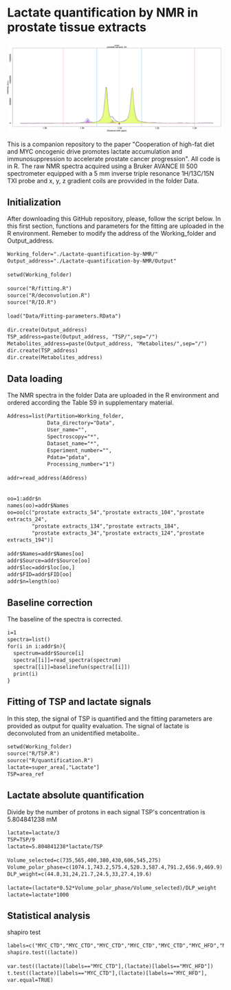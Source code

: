 # Lactate quantification by NMR in prostate tissue extracts

![This is an image](https://github.com/tkcaccia/Lactate-quantification-by-NMR/blob/main/Figures/Lactate.png)

This is a companion repository to the paper "Cooperation of high-fat diet and MYC oncogenic drive promotes lactate accumulation and immunosuppression to accelerate prostate cancer progression". All code is in R. The raw NMR spectra acquired using a Bruker AVANCE III 500 spectrometer equipped with a 5 mm inverse triple resonance 1H/13C/15N TXI probe and x, y, z gradient coils are provvided in the folder Data.


## Initialization
After downloading this GitHub repository, please, follow the script below. In this first section, functions and parameters for the fitting are uploaded in the R environment. Remeber to modify the address of the Working_folder and Output_address.

```
Working_folder="./Lactate-quantification-by-NMR/"
Output_address="./Lactate-quantification-by-NMR/Output"

setwd(Working_folder)

source("R/fitting.R")
source("R/deconvolution.R")
source("R/IO.R")

load("Data/Fitting-parameters.RData")

dir.create(Output_address)
TSP_address=paste(Output_address, "TSP/",sep="/")
Metabolites_address=paste(Output_address, "Metabolites/",sep="/")
dir.create(TSP_address)
dir.create(Metabolites_address)
```


## Data loading
The NMR spectra in the folder Data are uploaded in the R environment and ordered according the Table S9 in supplementary material.

```
Address=list(Partition=Working_folder,
             Data_directory="Data",
             User_name="",
             Spectroscopy="*",
             Dataset_name="*",
             Esperiment_number="",
             Pdata="pdata",
             Processing_number="1")

addr=read_address(Address)


oo=1:addr$n
names(oo)=addr$Names
oo=oo[c("prostate extracts_54","prostate extracts_104","prostate extracts_24",
        "prostate extracts_134","prostate extracts_184",
        "prostate extracts_34","prostate extracts_124","prostate extracts_194")]

addr$Names=addr$Names[oo]
addr$Source=addr$Source[oo]
addr$loc=addr$loc[oo,]
addr$FID=addr$FID[oo]
addr$n=length(oo)
```


## Baseline correction
The baseline of the spectra is corrected.

```
i=1
spectra=list()
for(i in i:addr$n){
  spectrum=addr$Source[i]
  spectra[[i]]=read_spectra(spectrum)
  spectra[[i]]=baselinefun(spectra[[i]])
  print(i)
}
```

## Fitting of TSP and lactate signals
In this step, the signal of TSP is quantified and the fitting parameters are provided as output for quality evaluation.
The signal of lactate is deconvoluted from an unidentified metabolite..

```
setwd(Working_folder)
source("R/TSP.R")
source("R/quantification.R")
lactate=super_area[,"Lactate"]
TSP=area_ref
```

## Lactate absolute quantification
Divide by the number of protons in each signal
TSP's concentration is 5.804841238 mM

```
lactate=lactate/3
TSP=TSP/9
lactate=5.804841238*lactate/TSP

Volume_selected=c(735,565,400,380,430,606,545,275)
Volume_polar_phase=c(1074.1,743.2,575.4,520.3,587.4,791.2,656.9,469.9)
DLP_weight=c(44.8,31,24,21.7,24.5,33,27.4,19.6)

lactate=(lactate*0.52*Volume_polar_phase/Volume_selected)/DLP_weight
lactate=lactate*1000
```
## Statistical analysis
shapiro test

```
labels=c("MYC_CTD","MYC_CTD","MYC_CTD","MYC_CTD","MYC_CTD","MYC_HFD","MYC_HFD","MYC_HFD")
shapiro.test((lactate))

var.test((lactate)[labels=="MYC_CTD"],(lactate)[labels=="MYC_HFD"])
t.test((lactate)[labels=="MYC_CTD"],(lactate)[labels=="MYC_HFD"], var.equal=TRUE)
```
